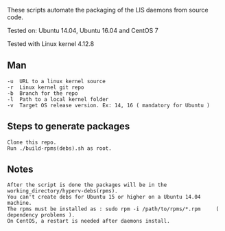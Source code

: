
These scripts automate the packaging of the LIS daemons from source code.

Tested on: Ubuntu 14.04, Ubuntu 16.04 and CentOS 7

Tested with Linux kernel 4.12.8

## Man
~~~
-u  URL to a linux kernel source
-r  Linux kernel git repo
-b  Branch for the repo
-l  Path to a local kernel folder
-v  Target OS release version. Ex: 14, 16 ( mandatory for Ubuntu )
~~~
## Steps to generate packages
~~~
Clone this repo.
Run ./build-rpms(debs).sh as root.
~~~
## Notes
~~~
After the script is done the packages will be in the working_directory/hyperv-debs(rpms).
You can't create debs for Ubuntu 15 or higher on a Ubuntu 14.04 machine.
The rpms must be installed as : sudo rpm -i /path/to/rpms/*.rpm     ( dependency problems ).
On CentOS, a restart is needed after daemons install. 
~~~
